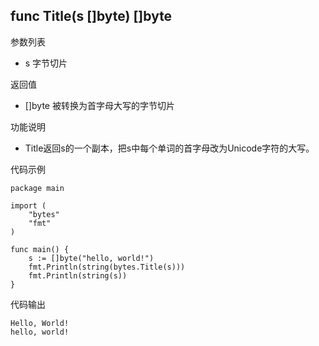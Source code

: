 ## func Title(s []byte) []byte

参数列表

- s 字节切片

返回值

- []byte 被转换为首字母大写的字节切片

功能说明

- Title返回s的一个副本，把s中每个单词的首字母改为Unicode字符的大写。

代码示例

	package main

	import (
		"bytes"
		"fmt"
	)

	func main() {
		s := []byte("hello, world!")
		fmt.Println(string(bytes.Title(s)))
		fmt.Println(string(s))
	}

代码输出

	Hello, World!
	hello, world!
